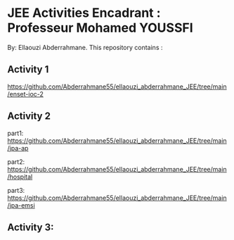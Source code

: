#  JEE Activities Encadrant : Professeur Mohamed YOUSSFI 
               

By: Ellaouzi Abderrahmane. This repository contains :

## Activity 1

https://github.com/Abderrahmane55/ellaouzi_abderrahmane_JEE/tree/main/enset-ioc-2

## Activity 2 

part1: https://github.com/Abderrahmane55/ellaouzi_abderrahmane_JEE/tree/main/jpa-ap

part2: https://github.com/Abderrahmane55/ellaouzi_abderrahmane_JEE/tree/main/hospital

part3: https://github.com/Abderrahmane55/ellaouzi_abderrahmane_JEE/tree/main/jpa-emsi

## Activity 3: 

